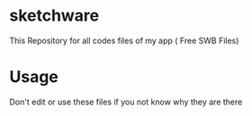 # sketchware
This Repository for all codes files of my app ( Free SWB Files)
# Usage 
Don't edit or use these files if you not know why they are there
